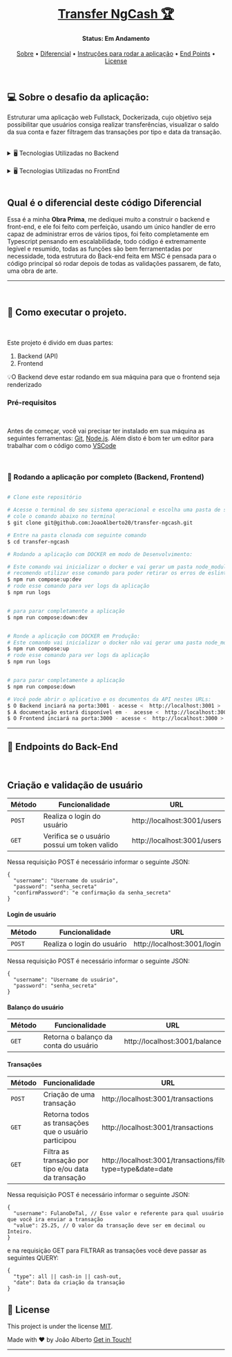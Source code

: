 <h1 align="center">
    <a href="#"> Transfer NgCash 🏆</a>
</h1>

<h4 align="center">
	 Status: Em Andamento
</h4>

<p align="center">
 <a href="#about">Sobre</a> •
 <a href="#components">Diferencial</a> •
 <a href="#instruções">Instruções para rodar a aplicação</a> •
 <a href="#endPoints">End Points</a> •
 <a href="#license">License</a>
</p>

<br />
<div id="about" />

## 💻 Sobre o desafio da aplicação:

Estruturar uma aplicação web Fullstack, Dockerizada, cujo objetivo seja possibilitar que usuários consiga realizar transferências, visualizar o saldo da sua conta e fazer filtragem das transações por tipo e data da transação. 

<br />

<details>
  <summary> 🖥️ Tecnologias Utilizadas no Backend</summary>
   <br />

   - Node.js
   - Express
   - Typescript
   - PostgresSql
   - Docker
   - Jsonwebtoken
   - Swagger
   - Zod
   - Cors
   - Bcrypt
   - ESLint

</details>
<br />
<details>
  <summary> 🖥️ Tecnologias Utilizadas no FrontEnd</summary>
   <br />

   - React js
   - Typescript
   - Styled components
   - Docker
   - Axios
   - Yup
   - React hook form
   - React toastfy
   - Phosphor React
   - ESLint

</details>

<br />

<div id="components" >

## Qual é o diferencial deste código Diferencial

Essa é a minha **Obra Prima**, me dediquei muito a construir o backend e front-end, e ele foi feito com perfeição, usando um único handler de erro capaz de administrar erros de vários tipos, foi feito completamente em Typescript pensando em escalabilidade, todo código é extremamente legível e resumido, todas as funções são bem ferramentadas por necessidade, toda estrutura do Back-end feita em MSC é pensada para o código principal só rodar depois de todas as validações passarem, de fato, uma obra de arte.

---

<br />
<div id="instruções" />

## 🚀 Como executar o projeto.

<br />

Este projeto é divido em duas partes:
1. Backend (API)
2. Frontend

💡O Backend deve estar rodando em sua máquina para que o frontend seja renderizado

### Pré-requisitos

<br />

Antes de começar, você vai precisar ter instalado em sua máquina as seguintes ferramentas:
[Git](https://git-scm.com), [Node.js](https://nodejs.org/en/).
Além disto é bom ter um editor para trabalhar com o código como [VSCode](https://code.visualstudio.com/)

<br />

### 🎲 Rodando a aplicação por completo (Backend, Frontend)

```bash

# Clone este repositório

# Acesse o terminal do seu sistema operacional e escolha uma pasta de sua preferencia
# cole o comando abaixo no terminal
$ git clone git@github.com:JoaoAlberto20/transfer-ngcash.git

# Entre na pasta clonada com seguinte comando
$ cd transfer-ngcash

# Rodando a aplicação com DOCKER em modo de Desenvolvimento:

# Este comando vai inicializar o docker e vai gerar um pasta node_modules no front e backend, 
# recomendo utilizar esse comando para poder retirar os erros de eslint por falta de instalar as dependências
$ npm run compose:up:dev 
# rode esse comando para ver logs da aplicação
$ npm run logs


# para parar completamente a aplicação
$ npm run compose:down:dev 


# Ronde a aplicação com DOCKER em Produção:
# Este comando vai inicializar o docker não vai gerar uma pasta node_modules na frontend e backend
$ npm run compose:up
# rode esse comando para ver logs da aplicação
$ npm run logs


# para parar completamente a aplicação
$ npm run compose:down  

# Você pode abrir o aplicativo e os documentos da API nestes URLs:
$ O Backend inciará na porta:3001 - acesse <  http://localhost:3001 >
$ A documentação estará disponível em -  acesse <  http://localhost:3001/api-docs >
$ O Frontend inciará na porta:3000 - acesse <  http://localhost:3000 >

```
---

<div id="endPoints" />

## 🎲 Endpoints do Back-End

<br />

## Criação e validação de usuário

| Método | Funcionalidade | URL |
|---|---|---|
| `POST` | Realiza o login do usuário | http://localhost:3001/users |
| `GET` | Verifica se o usuário possui um token valido | http://localhost:3001/users |

Nessa requisição POST é necessário informar o seguinte JSON:

```
{
  "username": "Username do usuário",
  "password": "senha_secreta"
  "confirmPassword": "e confirmação da senha_secreta"
}

```

#### Login de usuário

| Método | Funcionalidade | URL |
|---|---|---|
| `POST` | Realiza o login do usuário | http://localhost:3001/login |

Nessa requisição POST é necessário informar o seguinte JSON:

```
{
  "username": "Username do usuário",
  "password": "senha_secreta"
}

```

#### Balanço do usuário

| Método | Funcionalidade | URL |
|---|---|---|
| `GET` | Retorna o balanço da conta do usuário | http://localhost:3001/balance |


#### Transações

| Método | Funcionalidade | URL |
|---|---|---|
| `POST` | Criação de uma transação | http://localhost:3001/transactions |
| `GET` | Retorna todos as transações que o usuário participou | http://localhost:3001/transactions |
| `GET` | Filtra as transação por tipo e/ou data da transação | http://localhost:3001/transactions/filter?type=type&date=date |

Nessa requisição POST é necessário informar o seguinte JSON:

```
{
  "username": FulanoDeTal, // Esse valor e referente para qual usuário que você ira enviar a transação
  "value": 25.25, // O valor da transação deve ser em decimal ou Inteiro.
}

```

e na requisição GET para FILTRAR as transações você deve passar  as seguintes QUERY:

```
{
  "type": all || cash-in || cash-out,
  "date": Data da criação da transação
}
```

<div id="license" />

## 📝 License

This project is under the license [MIT](./LICENSE).

Made with ❤️ by João Alberto [Get in Touch!](https://www.linkedin.com/in/joaoalbertosvcode)

---
